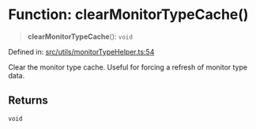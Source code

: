 # Function: clearMonitorTypeCache()

> **clearMonitorTypeCache**(): `void`

Defined in: [src/utils/monitorTypeHelper.ts:54](https://github.com/Nick2bad4u/Uptime-Watcher/blob/dca5483e793478722cd3e6e125cafcec5fc771f0/src/utils/monitorTypeHelper.ts#L54)

Clear the monitor type cache.
Useful for forcing a refresh of monitor type data.

## Returns

`void`
